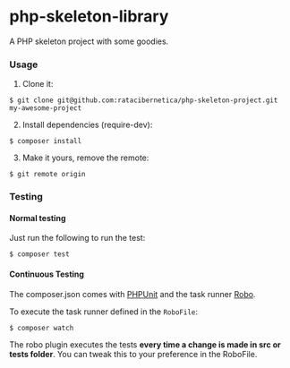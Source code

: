 # php-skeleton-library
A PHP skeleton project with some goodies.

### Usage

1. Clone it:

```
$ git clone git@github.com:ratacibernetica/php-skeleton-project.git my-awesome-project
```

2. Install dependencies (require-dev):

```
$ composer install
```

3. Make it yours, remove the remote:

```
$ git remote origin 
```

### Testing

#### Normal testing

Just run the following to run the test:
```
$ composer test
```

#### Continuous Testing

The composer.json comes with [PHPUnit]() and the task runner [Robo](https://github.com/consolidation/Robo).

To execute the task runner defined in the `RoboFile`:
```
$ composer watch
```

The robo plugin executes the tests **every time a change is made in src or tests folder**. You can tweak this to your preference in the RoboFile.
 
